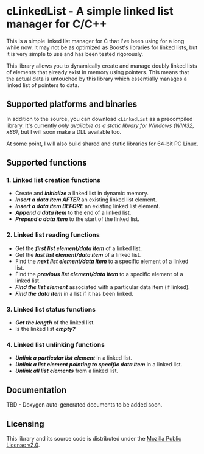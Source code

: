 # cLinkedList - A simple linked list manager for C/C++ 
This is a simple linked list manager for C that I've been using for a long while now. It may not be as optimized as Boost's libraries for linked lists, but it is very simple to use and has been tested rigorously.

This library allows you to dynamically create and manage doubly linked lists of elements that already exist in memory using pointers. This means that the actual data is untouched by this library which essentially manages a linked list of pointers to data.

## Supported platforms and binaries
In addition to the source, you can download `cLinkedList` as a precompiled library. It's currently *only available as a static library for Windows (WIN32, x86)*, but I will soon make a DLL available too.

At some point, I will also build shared and static libraries for 64-bit PC Linux.

## Supported functions
### 1. Linked list creation functions
- Create and ***initialize*** a linked list in dynamic memory.
- ***Insert a data item AFTER*** an existing linked list element.
- ***Insert a data item BEFORE*** an existing linked list element.
- ***Append a data item*** to the end of a linked list.
- ***Prepend a data item*** to the start of the linked list.

### 2. Linked list reading functions
- Get the ***first list element/data item*** of a linked list.
- Get the ***last list element/data item*** of a linked list.
- Find the ***next list element/data item*** to a specific element of a linked list.
- Find the ***previous list element/data item*** to a specific element of a linked list.
- ***Find the list element*** associated with a particular data item (if linked).
- ***Find the data item*** in a list if it has been linked.

### 3. Linked list status functions
- ***Get the length*** of the linked list.
- Is the linked list ***empty?***

### 4. Linked list unlinking functions
- ***Unlink a particular list element*** in a linked list.
- ***Unlink a list element pointing to specific data item*** in a linked list.
- ***Unlink all list elements*** from a linked list.

## Documentation
TBD - Doxygen auto-generated documents to be added soon.

## Licensing
This library and its source code is distributed under the [Mozilla Public License v2.0](https://choosealicense.com/licenses/mpl-2.0/).
